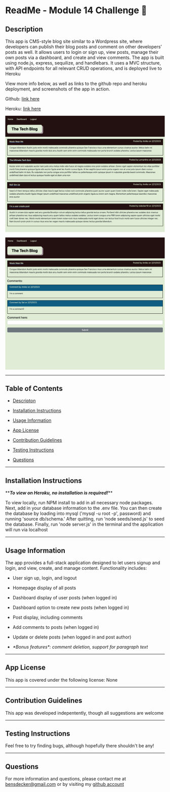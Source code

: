 # ReadMe - Module 14 Challenge 📝

## Description 

 This app is CMS-style blog site similar to a Wordpress site, where developers can publish their blog posts and comment on other developers’ posts as well.  It allows users to login or sign up, view posts, manage their own posts via a dashboard, and create and view comments.  The app is built using node.js, express, sequilize, and handlebars.  It uses a MVC structure, with API endpoints for all relevant CRUD operations, and is deployed live to Heroku

View more info below, as well as links to the github repo and heroku deployment, and screenshots of the app in action.  

Github: [link here](https://github.com/BenjiCCB/challenge-14)

Heroku: [link here](arcane-taiga-18371.herokuapp.com)

![screenshot](./public/screenshots/appshot1.png)

![screenshot](./public/screenshots/appshot2.png)


---

## Table of Contents 

* [Descripton](#description)

* [Installation Instructions](#installation-instructions)

* [Usage Information](#usage-information)

* [App License](#app-license)

* [Contribution Guidelines](#contribution-guidelines)

* [Testing Instructions](#testing-instructions)

* [Questions](#questions)



---

## Installation Instructions 

\*\***_To view on Heroku, no installation is required!_**\*\*

To view locally, run NPM install to add in all necessary node packages. Next, add in your database information to the .env file.  You can then create the database by loading into mysql ('mysql -u root -p', password) and running 'source db/schema.'  After quitting, run 'node seeds/seed.js' to seed the database.  Finally, run 'node server.js' in the terminal and the application will run via localhost

---

## Usage Information 

The app provides a full-stack application designed to let users signup and login, and view, create, and manage content. Functionality includes:

* User sign up, login, and logout
* Homepage display of all posts
* Dashboard display of user posts (when logged in)
* Dashboard option to create new posts (when logged in)
* Post display, including comments
* Add comments to posts (when logged in)
* Update or delete posts (when logged in and post author)

* _\*Bonus features\*: comment deletion, support for paragraph text_
---

## App License 

This app is covered under the following license: None

---

## Contribution Guidelines 

This app was developed indepentently, though all suggestions are welcome

---

## Testing Instructions 

Feel free to try finding bugs, although hopefully there shouldn't be any!

---

## Questions 

For more information and questions, please contact me at <bensdecker@gmail.com> or by visiting my [github account](https://github.com/benjiCCB)